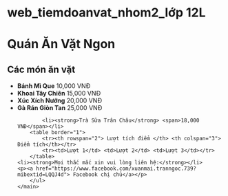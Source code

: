# web_tiemdoanvat_nhom2_lớp 12L
<!DOCTYPE html>  
<html>  
<head>  
    <title>Quán Ăn Vặt Ngon</title>  
<head>
<body>  
    <div>  
        <h1>Quán Ăn Vặt Ngon</h1>  
    </div>  
    <main>  
        <h2>Các món ăn vặt</h2>  
        <ul>  
            <li><strong>Bánh Mì Que</strong> <span>10,000 VNĐ</span></li>  
            <li><strong>Khoai Tây Chiên</strong> <span>15,000 VNĐ</span></li>  
            <li><strong>Xúc Xích Nướng</strong> <span>20,000 VNĐ</span></li>  
            <li><strong>Gà Rán Giòn Tan<img scr ="images/images.jfif"></strong> <span>25,000 VNĐ</span></li> 
		
	
            <li><strong>Trà Sữa Trân Châu</strong> <span>18,000 VNĐ</span></li>
	    <table border="1">
		    <tr><th rowspan="2"> Lượt tích điểm </th> <th colspan="3"> Điểm tích</th></tr>
		    <tr><td>Lượt 1</td> <td>Lượt 2</td> <td>Lượt 3</td></tr>
	    </table>
	<li><strong>Mọi thắc mắc xin vui lòng liên hệ:</strong></li>
	<p><a href="https://www.facebook.com/xuanmai.tranngoc.739?mibextid=LQQJ4d"> Facebook chị chủ</a></p>
        </ul>  
    </main>  
</body>  
</html>
